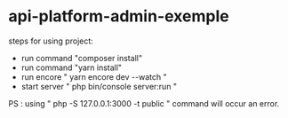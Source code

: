 # api-platform-admin-exemple

steps for using project:
- run command "composer install"
- run command "yarn install"
- run encore " yarn encore dev --watch "
- start server " php bin/console server:run "

PS : using " php -S 127.0.0.1:3000 -t public " command will occur an error. 
